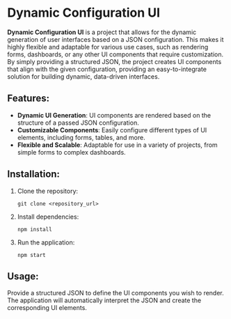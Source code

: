 
# Dynamic Configuration UI

**Dynamic Configuration UI** is a project that allows for the dynamic generation of user interfaces based on a JSON configuration. This makes it highly flexible and adaptable for various use cases, such as rendering forms, dashboards, or any other UI components that require customization. By simply providing a structured JSON, the project creates UI components that align with the given configuration, providing an easy-to-integrate solution for building dynamic, data-driven interfaces.

## Features:
- **Dynamic UI Generation**: UI components are rendered based on the structure of a passed JSON configuration.
- **Customizable Components**: Easily configure different types of UI elements, including forms, tables, and more.
- **Flexible and Scalable**: Adaptable for use in a variety of projects, from simple forms to complex dashboards.

## Installation:
1. Clone the repository:
   ```
   git clone <repository_url>
   ```
2. Install dependencies:
   ```
   npm install
   ```
3. Run the application:
   ```
   npm start
   ```

## Usage:
Provide a structured JSON to define the UI components you wish to render. The application will automatically interpret the JSON and create the corresponding UI elements.
